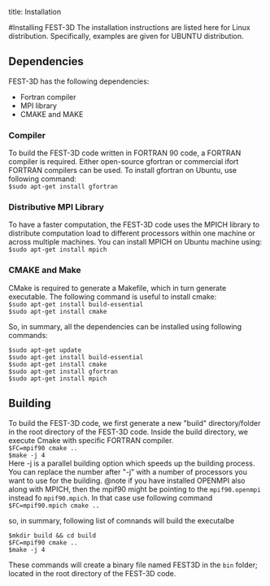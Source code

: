 title: Installation

#Installing FEST-3D
The installation instructions are listed here for Linux distribution. Specifically, examples are given for UBUNTU distribution.

## Dependencies
FEST-3D has the following dependencies:

 * Fortran compiler
 * MPI library
 * CMAKE and MAKE

### Compiler
To build the FEST-3D code written in FORTRAN 90 code, a FORTRAN compiler is required. Either open-source gfortran or commercial ifort FORTRAN compilers can be used.
To install gfortran on Ubuntu, use following command:<br>
```$sudo apt-get install gfortran```
### Distributive MPI Library
To have a faster computation, the FEST-3D code uses the MPICH library to distribute computation load to different processors within one machine or across multiple machines. You can install MPICH on Ubuntu machine using:<br>
```$sudo apt-get install mpich```
### CMAKE and Make
CMake is required to generate a Makefile, which in turn generate executable. The following command is useful to install cmake:<br>
```$sudo apt-get install build-essential``` <br>
```$sudo apt-get install cmake```

So, in summary, all the dependencies can be installed using following commands:
```
$sudo apt-get update
$sudo apt-get install build-essential
$sudo apt-get install cmake
$sudo apt-get install gfortran
$sudo apt-get install mpich
```

## Building
To build the FEST-3D code, we first generate a new "build" directory/folder in the root directory of the FEST-3D code. Inside the build directory, we execute Cmake with specific FORTRAN compiler. <br>
```$FC=mpif90 cmake ..```<br>
```$make -j 4 ```<br>
Here -j is a parallel building option which speeds up the building process. You can replace the number after "-j" with a number of processors you want to use for the building. 
@note if you have installed OPENMPI also along with MPICH, then the mpif90 might be pointing to the `mpif90.openmpi` instead fo `mpif90.mpich`. In that case use following command<br>
```$FC=mpif90.mpich cmake ..```<br>



so, in summary, following list of comnands will build the executalbe
```
$mkdir build && cd build
$FC=mpif90 cmake ..
$make -j 4
```

These commands will create a binary file named FEST3D in the ```bin``` folder; located in the root directory of the FEST-3D code.

